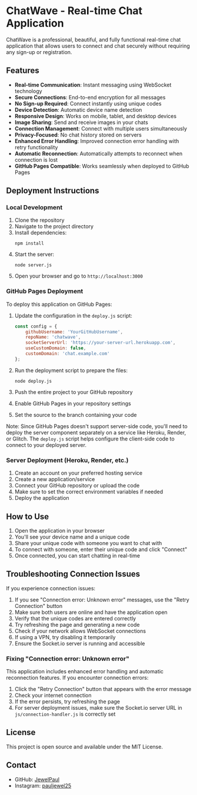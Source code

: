 # ChatWave - Real-time Chat Application

ChatWave is a professional, beautiful, and fully functional real-time chat application that allows users to connect and chat securely without requiring any sign-up or registration.

## Features

- **Real-time Communication**: Instant messaging using WebSocket technology
- **Secure Connections**: End-to-end encryption for all messages
- **No Sign-up Required**: Connect instantly using unique codes
- **Device Detection**: Automatic device name detection
- **Responsive Design**: Works on mobile, tablet, and desktop devices
- **Image Sharing**: Send and receive images in your chats
- **Connection Management**: Connect with multiple users simultaneously
- **Privacy-Focused**: No chat history stored on servers
- **Enhanced Error Handling**: Improved connection error handling with retry functionality
- **Automatic Reconnection**: Automatically attempts to reconnect when connection is lost
- **GitHub Pages Compatible**: Works seamlessly when deployed to GitHub Pages

## Deployment Instructions

### Local Development

1. Clone the repository
2. Navigate to the project directory
3. Install dependencies:
   ```
   npm install
   ```
4. Start the server:
   ```
   node server.js
   ```
5. Open your browser and go to `http://localhost:3000`

### GitHub Pages Deployment

To deploy this application on GitHub Pages:

1. Update the configuration in the `deploy.js` script:
   ```javascript
   const config = {
       githubUsername: 'YourGitHubUsername',
       repoName: 'chatwave',
       socketServerUrl: 'https://your-server-url.herokuapp.com',
       useCustomDomain: false,
       customDomain: 'chat.example.com'
   };
   ```

2. Run the deployment script to prepare the files:
   ```
   node deploy.js
   ```

3. Push the entire project to your GitHub repository
4. Enable GitHub Pages in your repository settings
5. Set the source to the branch containing your code

Note: Since GitHub Pages doesn't support server-side code, you'll need to deploy the server component separately on a service like Heroku, Render, or Glitch. The `deploy.js` script helps configure the client-side code to connect to your deployed server.

### Server Deployment (Heroku, Render, etc.)

1. Create an account on your preferred hosting service
2. Create a new application/service
3. Connect your GitHub repository or upload the code
4. Make sure to set the correct environment variables if needed
5. Deploy the application

## How to Use

1. Open the application in your browser
2. You'll see your device name and a unique code
3. Share your unique code with someone you want to chat with
4. To connect with someone, enter their unique code and click "Connect"
5. Once connected, you can start chatting in real-time

## Troubleshooting Connection Issues

If you experience connection issues:

1. If you see "Connection error: Unknown error" messages, use the "Retry Connection" button
2. Make sure both users are online and have the application open
3. Verify that the unique codes are entered correctly
4. Try refreshing the page and generating a new code
5. Check if your network allows WebSocket connections
6. If using a VPN, try disabling it temporarily
7. Ensure the Socket.io server is running and accessible

### Fixing "Connection error: Unknown error"

This application includes enhanced error handling and automatic reconnection features. If you encounter connection errors:

1. Click the "Retry Connection" button that appears with the error message
2. Check your internet connection
3. If the error persists, try refreshing the page
4. For server deployment issues, make sure the Socket.io server URL in `js/connection-handler.js` is correctly set

## License

This project is open source and available under the MIT License.

## Contact

- GitHub: [JewelPaul](https://github.com/JewelPaul)
- Instagram: [pauljewel25](https://instagram.com/pauljewel25)
